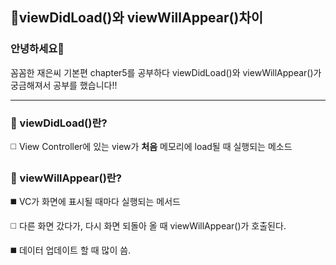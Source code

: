 ## 🤔viewDidLoad()와 viewWillAppear()차이

### 안녕하세요👋
꼼꼼한 재은씨 기본편 chapter5를 공부하다 viewDidLoad()와 viewWillAppear()가 궁금해져서 공부를 했습니다!!

---

### 🔭  viewDidLoad()란?

:white_medium_square: View Controller에 있는 view가 **처음** 메모리에 load될 때 실행되는 메소드

### 🔭  viewWillAppear()란?

:black_medium_square: VC가 화면에 표시될 때마다 실행되는 메서드

:white_medium_square: 다른 화면 갔다가, 다시 화면 되돌아 올 때 viewWillAppear()가 호출된다.

:black_medium_square: 데이터 업데이트 할 때 많이 씀.
